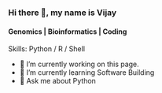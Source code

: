 ### Hi there 👋, my name is Vijay
#### Genomics | Bioinformatics | Coding

Skills: Python / R / Shell

- 🔭 I’m currently working on this page. 
- 🌱 I’m currently learning Software Building 
- 💬 Ask me about Python 



